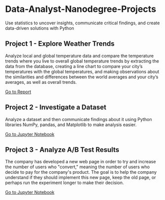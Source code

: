 # Data-Analyst-Nanodegree-Projects
Use statistics to uncover insights, communicate critical findings, and create data-driven solutions with Python

## Project 1 - Explore Weather Trends
Analyze local and global temperature data and compare the temperature trends where you live to overall global temperature trends by extracting the data from the 
database, creating a line chart to compare your city’s temperatures with the global temperatures, and making observations about the similarities and differences between 
the world averages and your city’s averages, as well as overall trends.

[Go to Report](Project-1_Explore-Weather-Trends/Project-1_Report.png)

## Project 2 - Investigate a Dataset
Analyze a dataset and then communicate findings about it using Python libraries NumPy, pandas, and Matplotlib to make analysis easier.

[Go to Jupyter Notebook](Project-2_Investigate-a-Dataset/Project-2_Investigate_a_Dataset.ipynb)

## Project 3 - Analyze A/B Test Results
The company has developed a new web page in order to try and increase the number of users who "convert," meaning the number of users who decide to pay for the company's 
product. The goal is to help the company understand if they should implement this new page, keep the old page, or perhaps run the experiment longer to make their 
decision.

[Go to Jupyter Notebook](Project-3_Analyze-AB-Test-Results/Project-3_Project-3_Analyze_ab_test_results_notebook.ipynb)
